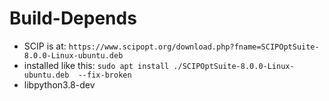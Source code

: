 # Build-Depends

- SCIP is at: `https://www.scipopt.org/download.php?fname=SCIPOptSuite-8.0.0-Linux-ubuntu.deb`
- installed like this: `sudo apt install ./SCIPOptSuite-8.0.0-Linux-ubuntu.deb  --fix-broken`
- libpython3.8-dev
